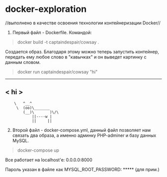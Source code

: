 # docker-exploration
//выполнено в качестве освоения технологии контейнеризации Docker//
1. Первый файл - Dockerfile. Командой:

>docker build -t captaindespair/cowsay .

Создается образ. Благодаря этому можно теперь запустить контейнер, передать ему любое слово в "кавычках" и он выведет картинку с данным словом.

>docker run captaindespair/cowsay "hi"
______
< hi >
 ----
        \   ^__^
         \  (oo)\_______
            (__)\       )\/\
                ||----w |
                ||     ||




2. Второй файл - docker-compose.yml, данный файл позволяет нам связать два образа, а именно админку PHP-adminer и базу данных MySQL. 

>docker-compose up

Все работает на localhost'e: 0.0.0.0:8000 

Пароль указан в файле как MYSQL_ROOT_PASSWORD: ***** (для прим.)
